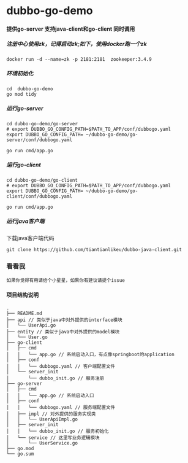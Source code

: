 # dubbo-go-demo


#### 提供go-server 支持java-client和go-client 同时调用

##### 注册中心使用zk，记得启动zk;如下，使用docker跑一个zk
```shell
docker run -d --name=zk -p 2181:2181  zookeeper:3.4.9 
```

##### 环境初始化
```shell
cd  dubbo-go-demo
go mod tidy
```

##### 运行go-server
```shell
cd dubbo-go-demo/go-server
# export DUBBO_GO_CONFIG_PATH=$PATH_TO_APP/conf/dubbogo.yaml
export DUBBO_GO_CONFIG_PATH= ~/dubbo-go-demo/go-server/conf/dubbogo.yaml

go run cmd/app.go

```

##### 运行go-client
```shell
cd dubbo-go-demo/go-client
# export DUBBO_GO_CONFIG_PATH=$PATH_TO_APP/conf/dubbogo.yaml
export DUBBO_GO_CONFIG_PATH= ~/dubbo-go-demo/go-client/conf/dubbogo.yaml

go run cmd/app.go
```

##### 运行java客户端
下载java客户端代码
```shell
git clone https://github.com/tiantianlikeu/dubbo-java-client.git
```


### 看看我
```text
如果你觉得有用请给个小星星，如果你有建议请提个issue
```

#### 项目结构说明
```text
.
├── README.md
├── api // 类似于java中对外提供的interface模块
│   └── UserApi.go
├── entity // 类似于java中对外提供的model模块
│   └── User.go
├── go-client
│   ├── cmd
│   │   └── app.go // 系统启动入口，有点像springboot的application
│   ├── conf
│   │   └── dubbogo.yaml // 客户端配置文件
│   └── server_init
│       └── dubbo_init.go // 服务注册
├── go-server
│   ├── cmd
│   │   └── app.go // 系统启动入口
│   ├── conf
│   │   └── dubbogo.yaml // 服务端配置文件
│   ├── impl // 对外提供的服务实现类
│   │   └── UserApiImpl.go 
│   ├── server_init
│   │   └── dubbo_init.go // 服务初始化
│   └── service // 这里写业务逻辑模块
│       └── UserService.go 
├── go.mod
└── go.sum

```